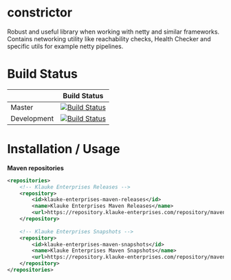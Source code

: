 # constrictor
Robust and useful library when working with netty and similar frameworks. Contains networking utility like reachability checks, Health Checker and specific utils for example netty pipelines.

# Build Status

|             | Build Status                                                                                                            |
|-------------|-------------------------------------------------------------------------------------------------------------------------|
| Master      | [![Build Status](https://travis-ci.org/d3adspace/constrictor.svg?branch=master)](https://travis-ci.org/d3adspace/constrictor) |
| Development | [![Build Status](https://travis-ci.org/d3adspace/constrictor.svg?branch=dev)](https://travis-ci.org/d3adspace/constrictor)    |

# Installation / Usage

**Maven repositories**
```xml
<repositories>
    <!-- Klauke Enterprises Releases -->
    <repository>
        <id>klauke-enterprises-maven-releases</id>
        <name>Klauke Enterprises Maven Releases</name>
        <url>https://repository.klauke-enterprises.com/repository/maven-releases/</url>
    </repository>
	
    <!-- Klauke Enterprises Snapshots -->
    <repository>
        <id>klauke-enterprises-maven-snapshots</id>
        <name>Klauke Enterprises Maven Snapshots</name>
        <url>https://repository.klauke-enterprises.com/repository/maven-snapshots/</url>
    </repository>
</repositories>
```

